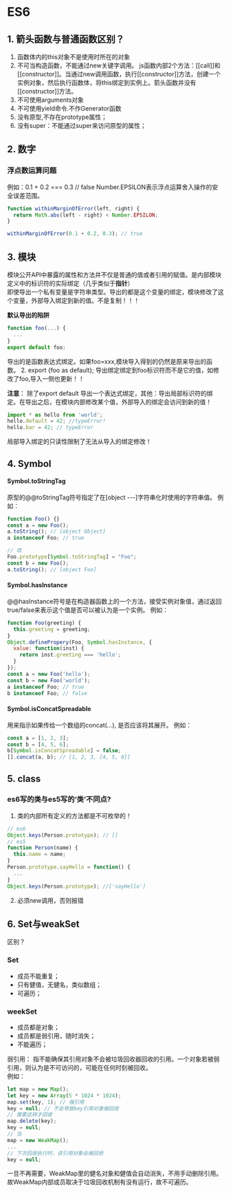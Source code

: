 # ES6
## 1. 箭头函数与普通函数区别？
1. 函数体内的this对象不是使用时所在的对象
2. 不可当构造函数，不能通过new关键字调用。
js函数内部2个方法：[[call]]和[[constructor]]。当通过new调用函数，执行[[constructor]]方法，创建一个实例对象，然后执行函数体，将this绑定到实例上。箭头函数并没有[[constructor]]方法。
3. 不可使用arguments对象
4. 不可使用yield命令.不作Generator函数
5. 没有原型,不存在prototype属性；
6. 没有super：不能通过super来访问原型的属性；

## 2. 数字
### 浮点数运算问题
例如：0.1 + 0.2 === 0.3 // false
Number.EPSILON表示浮点运算舍入操作的安全误差范围。
```js
function withinMarginOfError(left, right) {
  return Math.abs(left - right) < Number.EPSILON;
}

withinMarginOfError(0.1 + 0.2, 0.3); // true
```

## 3. 模块
模块公开API中暴露的属性和方法并不仅是普通的值或者引用的赋值。是内部模块定义中的标识符的实际绑定（几乎类似于**指针**）  
即使导出一个私有变量是字符串类型。导出的都是这个变量的绑定，模块修改了这个变量，外部导入绑定到新的值。不是复制！！！

**默认导出的陷阱**
```js
function foo(...) {
  ...
}
export default foo;
```
导出的是函数表达式绑定。如果foo=xxx,模块导入得到的仍然是原来导出的函数。
2. export {foo as default};
导出绑定绑定到foo标识符而不是它的值，如修改了foo,导入一侧也更新！！

**注意**：
除了export default 导出一个表达式绑定，其他：导出局部标识符的绑定。在导出之后，在模块内部修改某个值，外部导入的绑定会访问到新的值！
```js
import * as hello from 'world';
hello.default = 42; //typeError!
hello.bar = 42; // typeError
```
局部导入绑定的只读性限制了无法从导入的绑定修改！

## 4. Symbol
#### Symbol.toStringTag
原型的@@toStringTag符号指定了在[object ---]字符串化时使用的字符串值。
例如：
```js
function Foo() {}
const a = new Foo();
a.toString(); // [object Object]
a instanceof Foo; // true

// 改
Foo.prototype[Symbol.toStringTag] = "Foo";
const b = new Foo();
a.toString(); // [object Foo]

```

#### Symbol.hasInstance
@@hasInstance符号是在构造器函数上的一个方法，接受实例对象值，通过返回true/false来表示这个值是否可以被认为是一个实例。
例如：
```js
function Foo(greeting) {
  this.greeting = greeting;
}
Object.definePropery(Foo, Symbol.hasInstance, {
  value: function(inst) {
    return inst.greeting === 'hello';
  }
});
const a = new Foo('hello');
const b = new Foo('world');
a instanceof Foo; // true
b instanceof Foo; // false
```

#### Symbol.isConcatSpreadable
用来指示如果传给一个数组的concat(...), 是否应该将其展开。
例如：
```js
const a = [1, 2, 3];
const b = [4, 5, 6];
b[Symbol.isConcatSpreadable] = false;
[].concat(a, b); // [1, 2, 3, [4, 5, 6]]
```


## 5. class
### es6写的类与es5写的‘类’不同点?
1. 类的内部所有定义的方法都是不可枚举的！
```js
// es6
Object.keys(Person.prototype); // []
// es5
function Person(name) {
  this.name = name;
}
Person.prototype.sayHello = function() {
  ...
}
Object.keys(Person.prototype); //['sayHello']
```

2. 必须new调用，否则报错

## 6. Set与weakSet
区别？
### Set
* 成员不能重复；
* 只有健值，无健名，类似数组；
* 可遍历；

### weekSet
* 成员都是对象；
* 成员都是弱引用，随时消失；
* 不能遍历；

弱引用：
指不能确保其引用对象不会被垃圾回收器回收的引用。一个对象若被弱引用，则认为是不可访问的，可能在任何时刻被回收。  
例如：
```js
let map = new Map(); 
let key = new Array(5 * 1024 * 1024);
map.set(key, 1); // 强引用
key = null; // 不会导致key引用对象被回收
// 需要这样才回收
map.delete(key);
key = null;
// 当
map = new WeakMap();
...
// 下次回收执行时，该引用对象会被回收
key = null;
```
一旦不再需要，WeakMap里的健名对象和健值会自动消失，不用手动删除引用。故WeakMap内部成员取决于垃圾回收机制有没有运行，故不可遍历。